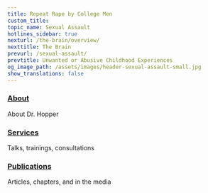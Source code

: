 ```yaml
---
title: Repeat Rape by College Men
custom_title:
topic_name: Sexual Assault
hotlines_sidebar: true
nexturl: /the-brain/overview/
nexttitle: The Brain
prevurl: /sexual-assault/
prevtitle: Unwanted or Abusive Childhood Experiences
og_image_path: /assets/images/header-sexual-assault-small.jpg
show_translations: false
---
```



<div class="footer__1">
      <h3><a href="/about">About</a></h3>
      <p class="hide-s">About Dr. Hopper</p>
    </div>

<div class="footer__2">
      <h3><a href="/services">Services</a></h3>
      <p class="hide-s">Talks, trainings, consultations</p>
    </div>

<div class="footer__3">
      <h3><a href="/publications">Publications</a></h3>
      <p class="hide-s">Articles, chapters, and in the media</p>
    </div>